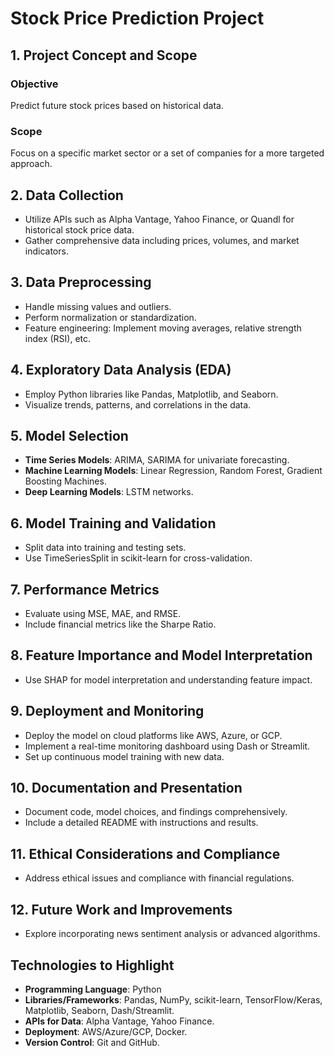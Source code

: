 # Stock Price Prediction Project

## 1. Project Concept and Scope
### Objective
Predict future stock prices based on historical data.

### Scope
Focus on a specific market sector or a set of companies for a more targeted approach.

## 2. Data Collection
- Utilize APIs such as Alpha Vantage, Yahoo Finance, or Quandl for historical stock price data.
- Gather comprehensive data including prices, volumes, and market indicators.

## 3. Data Preprocessing
- Handle missing values and outliers.
- Perform normalization or standardization.
- Feature engineering: Implement moving averages, relative strength index (RSI), etc.

## 4. Exploratory Data Analysis (EDA)
- Employ Python libraries like Pandas, Matplotlib, and Seaborn.
- Visualize trends, patterns, and correlations in the data.

## 5. Model Selection
- **Time Series Models**: ARIMA, SARIMA for univariate forecasting.
- **Machine Learning Models**: Linear Regression, Random Forest, Gradient Boosting Machines.
- **Deep Learning Models**: LSTM networks.

## 6. Model Training and Validation
- Split data into training and testing sets.
- Use TimeSeriesSplit in scikit-learn for cross-validation.

## 7. Performance Metrics
- Evaluate using MSE, MAE, and RMSE.
- Include financial metrics like the Sharpe Ratio.

## 8. Feature Importance and Model Interpretation
- Use SHAP for model interpretation and understanding feature impact.

## 9. Deployment and Monitoring
- Deploy the model on cloud platforms like AWS, Azure, or GCP.
- Implement a real-time monitoring dashboard using Dash or Streamlit.
- Set up continuous model training with new data.

## 10. Documentation and Presentation
- Document code, model choices, and findings comprehensively.
- Include a detailed README with instructions and results.

## 11. Ethical Considerations and Compliance
- Address ethical issues and compliance with financial regulations.

## 12. Future Work and Improvements
- Explore incorporating news sentiment analysis or advanced algorithms.

## Technologies to Highlight
- **Programming Language**: Python
- **Libraries/Frameworks**: Pandas, NumPy, scikit-learn, TensorFlow/Keras, Matplotlib, Seaborn, Dash/Streamlit.
- **APIs for Data**: Alpha Vantage, Yahoo Finance.
- **Deployment**: AWS/Azure/GCP, Docker.
- **Version Control**: Git and GitHub.
